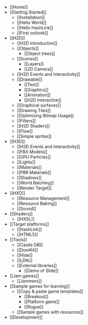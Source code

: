 * [[Home]]
* [[Getting Started]]
  * [[Installation]]
  * [[Hello World]]
  * [[Hello HashLink]]
  * [[First outlook]]
* [[H2D]]
  * [[H2D Introduction]]
  * [[Objects]]
    * [[Object trees]]
  * [[Scenes]]
    * [[Layers]]
    * [[2D Camera]]
  * [[H2D Events and Interactivity]]
  * [[Drawable]]
    * [[Text]]
    * [[Graphics]]
    * [[Animation]]
    * [[H2D Interactive]]
  * [[Graphical surfaces]]
  * [[Drawing Tiles]]
  * [[Optimizing Bitmap Usage]]
  * [[Filters]]
  * [[H2D Shaders]]
  * [[Flow]]
  * [[Simple sprites]]
* [[H3D]]
  * [[H3D Events and Interactivity]]
  * [[FBX Models]]
  * [[GPU Particles]]
  * [[Lights]]
  * [[Materials]]
  * [[PBR Materials]]
  * [[Shadows]]
  * [[World Batching]]
  * [[Render Target]]
* [[HXD]]
  * [[Resource Management]]
  * [[Resource Baking]]
  * [[Sound]]
* [[Shaders]]
  * [[HXSL]]
* [[Target platforms]]
  * [[HashLink]]
  * [[HTML5]]
* [[Tools]]
  * [[Castle DB]]
  * [[DomKit]]
  * [[Hide]]
  * [[LDtk]]
  * [[External libraries]]
    * [[Demo of Slide]]
* [[Jam games]]
  * [[Jammers]]
* [[Sample games for learning]]
  * [[Copy & paste game templates]]
    * [[Breakout]]
    * [[Platform game]]
    * [[Rogue]]
  * [[Sample games with resources]]
* [[Development]]